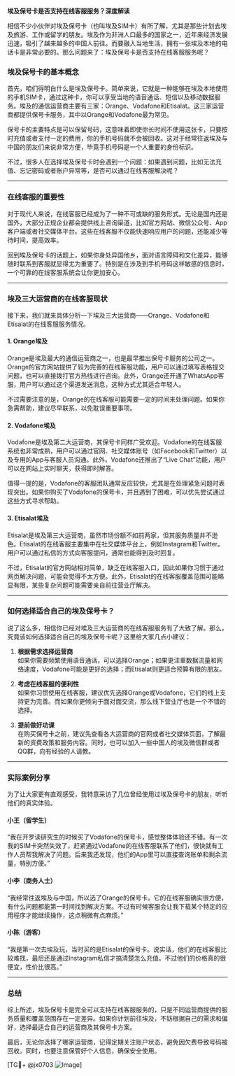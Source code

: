 **埃及保号卡是否支持在线客服服务？深度解读**

相信不少小伙伴对埃及保号卡（也叫埃及SIM卡）有所了解，尤其是那些计划去埃及旅游、工作或留学的朋友。埃及作为非洲人口最多的国家之一，近年来经济发展迅速，吸引了越来越多的中国人前往。而要融入当地生活，拥有一张埃及本地的电话卡是非常必要的。那么问题来了：埃及保号卡是否支持在线客服服务呢？

### 埃及保号卡的基本概念

首先，咱们得明白什么是埃及保号卡。简单来说，它就是一种能够在埃及本地使用的手机SIM卡，通过这种卡，你可以享受当地的语音通话、短信以及移动数据服务。埃及的通信运营商主要有三家：Orange、Vodafone和Etisalat。这三家运营商都提供保号卡服务，其中以Orange和Vodafone最为常见。

保号卡的主要特点是可以保留号码，这意味着即使你长时间不使用这张卡，只要按时充值或者支付一定的费用，你的手机号码就不会被回收。这对于经常往返埃及与中国的朋友们来说非常方便，毕竟手机号码是一个人重要的身份标识。

不过，很多人在选择埃及保号卡时会遇到一个问题：如果遇到问题，比如无法充值、忘记密码或者账户异常等，是否可以通过在线客服解决呢？

---

### 在线客服的重要性

对于现代人来说，在线客服已经成为了一种不可或缺的服务形式。无论是国内还是国外，大部分正规企业都会提供线上咨询渠道，比如官方网站、微信公众号、App客户端或者社交媒体平台。这些在线客服不仅能快速响应用户的问题，还能减少等待时间，提高效率。

回到埃及保号卡的话题上，如果你身处异国他乡，面对语言障碍和文化差异，能够随时联系到客服就显得尤为重要了。特别是在涉及到手机号码这样敏感的信息时，一个可靠的在线客服系统会让你更加安心。

---

### 埃及三大运营商的在线客服现状

接下来，我们就来具体分析一下埃及三大运营商——Orange、Vodafone和Etisalat的在线客服服务情况。

#### 1. Orange埃及
Orange是埃及最大的通信运营商之一，也是最早推出保号卡服务的公司之一。Orange的官方网站提供了较为完善的在线客服功能，用户可以通过填写表格提交问题，也可以直接拨打官方热线进行咨询。此外，Orange还开通了WhatsApp客服，用户可以通过这个渠道发送消息，这种方式尤其适合年轻人。

不过需要注意的是，Orange的在线客服可能需要一定的时间来处理问题。如果你急需帮助，建议尽早联系，以免耽误重要事项。

#### 2. Vodafone埃及
Vodafone是埃及第二大运营商，其保号卡同样广受欢迎。Vodafone的在线客服系统也非常成熟，用户可以通过官网、社交媒体账号（如Facebook和Twitter）以及专用的App与客服人员沟通。此外，Vodafone还推出了“Live Chat”功能，用户可以在网站上实时聊天，获得即时解答。

值得一提的是，Vodafone的客服团队通常反应较快，尤其是在处理紧急问题时表现突出。如果你购买了Vodafone的保号卡，并且遇到了困难，可以优先尝试通过这些方式寻求帮助。

#### 3. Etisalat埃及
Etisalat是埃及第三大运营商，虽然市场份额不如前两家，但其服务质量并不逊色。Etisalat的在线客服主要集中在社交媒体平台上，例如Instagram和Twitter。用户可以通过私信的方式向客服提问，通常也能得到及时回复。

不过，Etisalat的官方网站相对简单，缺乏在线客服入口，因此如果你习惯于通过网页解决问题，可能会觉得不太方便。此外，Etisalat的在线客服覆盖范围可能略显有限，某些复杂问题可能需要亲自前往营业厅解决。

---

### 如何选择适合自己的埃及保号卡？

说了这么多，相信你已经对埃及三大运营商的在线客服服务有了大致了解。那么，究竟该如何选择适合自己的埃及保号卡呢？这里给大家几点小建议：

1. **根据需求选择运营商**  
   如果你需要频繁使用语音通话，可以选择Orange；如果更注重数据流量和网络速度，Vodafone可能是更好的选择；而Etisalat则更适合预算有限的朋友。

2. **考虑在线客服的便利性**  
   如果你习惯使用在线客服，建议优先选择Orange或Vodafone，它们的线上支持更为完善。而如果你更倾向于面对面交流，那么线下营业厅也是一个不错的选择。

3. **提前做好功课**  
   在购买保号卡之前，建议先查看各大运营商的官网或者社交媒体页面，了解最新的资费政策和服务内容。同时，也可以加入一些中国人的埃及微信群或者QQ群，向有经验的人请教。

---

### 实际案例分享

为了让大家更有直观感受，我特意采访了几位曾经使用过埃及保号卡的朋友，听听他们的真实体验。

#### 小王（留学生）
“我在开罗读研究生的时候买了Vodafone的保号卡，感觉整体体验还不错。有一次我的SIM卡突然失效了，赶紧通过Vodafone的在线客服联系了他们，很快就有工作人员帮我解决了问题。后来我还发现，他们的App里可以直接查询账单和剩余流量，特别方便。”

#### 小李（商务人士）
“我经常往返埃及与中国，所以选了Orange的保号卡。它的在线客服确实很方便，有什么问题都能第一时间找到解决方案。不过有时候客服会让我下载某个特定的应用程序才能继续操作，这点稍微有点麻烦。”

#### 小陈（游客）
“我是第一次去埃及玩，当时买的是Etisalat的保号卡。说实话，他们的在线客服比较难找，最后还是通过Instagram私信才搞清楚怎么充值。不过他们的价格真的很便宜，性价比很高。”

---

### 总结

综上所述，埃及保号卡是完全可以支持在线客服服务的，只是不同运营商提供的服务质量和覆盖范围存在一定差异。如果你计划前往埃及，不妨根据自己的需求和偏好，选择最适合自己的运营商及其保号卡方案。

最后，无论你选择了哪家运营商，记得定期关注账户状态，避免因欠费导致号码被回收。同时，也要注意保管好个人信息，确保安全使用。

[TG💪+ @jx0703 ![Image](https://github.com/user-attachments/assets/dbca1d08-cadb-493c-b0ec-ad6f7a83f270)]